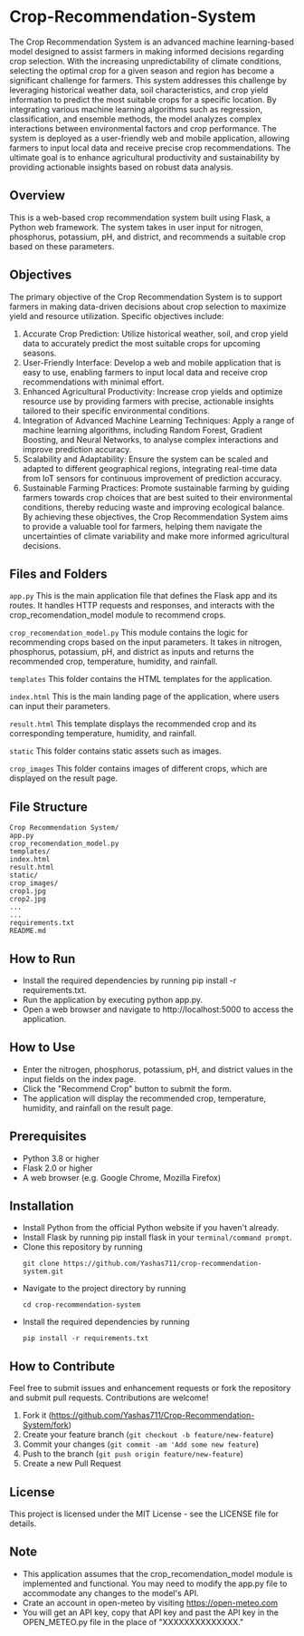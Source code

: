 # Crop-Recommendation-System

The Crop Recommendation System is an advanced machine learning-based model designed to assist farmers in making informed decisions regarding crop selection. With the increasing unpredictability of climate conditions, selecting the optimal crop for a given season and region has become a significant challenge for farmers. This system addresses this challenge by leveraging historical weather data, soil characteristics, and crop yield information to predict the most suitable crops for a specific location. By integrating various machine learning algorithms such as regression, classification, and ensemble methods, the model analyzes complex interactions between environmental factors and crop performance. The system is deployed as a user-friendly web and mobile application, allowing farmers to input local data and receive precise crop recommendations. The ultimate goal is to enhance agricultural productivity and sustainability by providing actionable insights based on robust data analysis.

## Overview
This is a web-based crop recommendation system built using Flask, a Python web framework. The system takes in user input for nitrogen, phosphorus, potassium, pH, and district, and recommends a suitable crop based on these parameters.

## Objectives

The primary objective of the Crop Recommendation System is to support farmers in making data-driven decisions about crop selection to maximize yield and resource utilization. Specific objectives include:
1.	Accurate Crop Prediction: Utilize historical weather, soil, and crop yield data to accurately predict the most suitable crops for upcoming seasons.
2.	User-Friendly Interface: Develop a web and mobile application that is easy to use, enabling farmers to input local data and receive crop recommendations with minimal effort.
3.	Enhanced Agricultural Productivity: Increase crop yields and optimize resource use by providing farmers with precise, actionable insights tailored to their specific environmental conditions.
4.	Integration of Advanced Machine Learning Techniques: Apply a range of machine learning algorithms, including Random Forest, Gradient Boosting, and Neural Networks, to analyse complex interactions and improve prediction accuracy.
5.	Scalability and Adaptability: Ensure the system can be scaled and adapted to different geographical regions, integrating real-time data from IoT sensors for continuous improvement of prediction accuracy.
6.	Sustainable Farming Practices: Promote sustainable farming by guiding farmers towards crop choices that are best suited to their environmental conditions, thereby reducing waste and improving ecological balance.
By achieving these objectives, the Crop Recommendation System aims to provide a valuable tool for farmers, helping them navigate the uncertainties of climate variability and make more informed agricultural decisions.

## Files and Folders
`app.py`
This is the main application file that defines the Flask app and its routes. It handles HTTP requests and responses, and interacts with the crop_recomendation_model module to recommend crops.

`crop_recomendation_model.py`
This module contains the logic for recommending crops based on the input parameters. It takes in nitrogen, phosphorus, potassium, pH, and district as inputs and returns the recommended crop, temperature, humidity, and rainfall.

`templates`
This folder contains the HTML templates for the application.

`index.html`
This is the main landing page of the application, where users can input their parameters.

`result.html`
This template displays the recommended crop and its corresponding temperature, humidity, and rainfall.

`static`
This folder contains static assets such as images.

`crop_images`
This folder contains images of different crops, which are displayed on the result page.

## File Structure
```
Crop Recommendation System/
app.py
crop_recomendation_model.py
templates/
index.html
result.html
static/
crop_images/
crop1.jpg
crop2.jpg
...
...
requirements.txt
README.md
```
## How to Run
- Install the required dependencies by running pip install -r requirements.txt.
- Run the application by executing python app.py.
- Open a web browser and navigate to http://localhost:5000 to access the application.

## How to Use
- Enter the nitrogen, phosphorus, potassium, pH, and district values in the input fields on the index page.
- Click the "Recommend Crop" button to submit the form.
- The application will display the recommended crop, temperature, humidity, and rainfall on the result page.

## Prerequisites
- Python 3.8 or higher
- Flask 2.0 or higher
- A web browser (e.g. Google Chrome, Mozilla Firefox)

## Installation
- Install Python from the official Python website if you haven't already.
- Install Flask by running pip install flask in your `terminal/command prompt`.
- Clone this repository by running
   ```
  git clone https://github.com/Yashas711/crop-recommendation-system.git
  ```
- Navigate to the project directory by running
  ```
  cd crop-recommendation-system
  ```
- Install the required dependencies by running
  ```
  pip install -r requirements.txt
  ```

## How to Contribute
Feel free to submit issues and enhancement requests or fork the repository and submit pull requests. Contributions are welcome!

1. Fork it (https://github.com/Yashas711/Crop-Recommendation-System/fork)
2. Create your feature branch (`git checkout -b feature/new-feature`)
3. Commit your changes (`git commit -am 'Add some new feature`)
4. Push to the branch (`git push origin feature/new-feature`)
5. Create a new Pull Request

## License
This project is licensed under the MIT License - see the LICENSE file for details.

## Note
- This application assumes that the crop_recomendation_model module is implemented and functional. You may need to modify the app.py file to accommodate any changes to the model's API.
- Crate an account in open-meteo by visiting https://open-meteo.com
- You will get an API key, copy that API key and past the API key in the OPEN_METEO.py file in the place of "XXXXXXXXXXXXXX."
